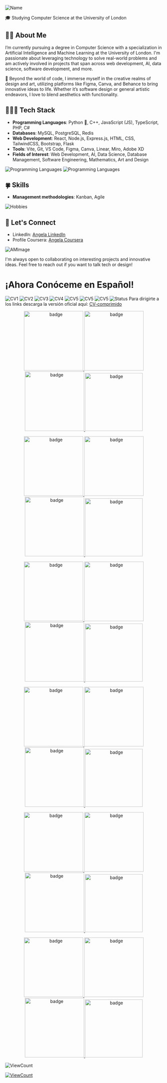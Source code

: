 ![Name](Github/name.png)

🎓 Studying Computer Science at the University of London

## 👧🏽 About Me

I’m currently pursuing a degree in Computer Science with a specialization in Artificial Intelligence and Machine Learning at the University of London. I'm passionate about leveraging technology to solve real-world problems and am actively involved in projects that span across web development, AI, data science, software development, and more.

🎨 Beyond the world of code, I immerse myself in the creative realms of design and art, utilizing platforms like Figma, Canva, and Behance to bring innovative ideas to life. Whether it’s software design or general artistic endeavors, I love to blend aesthetics with functionality.

## 👩🏽‍💻 Tech Stack

- **Programming Languages**: Python 🐍, C++, JavaScript (JS), TypeScript, PHP, C#
- **Databases**: MySQL,  PostgreSQL, Redis
- **Web Development**: React, Node.js, Express.js, HTML, CSS, TailwindCSS, Bootstrap, Flask
- **Tools**: Vite, Git, VS Code, Figma, Canva, Linear, Miro, Adobe XD 
- **Fields of Interest**: Web Development, AI, Data Science, Database Management, Software Engineering, Mathematics, Art and Design
    
![Programming Languages](https://skillicons.dev/icons?i=js,html,css,cpp,python,php,tailwind,gql,p5js)
![Programming Languages](https://skillicons.dev/icons?i=prisma,mysql,postgres,figma,vscode,git,github,vite,vercel)

## 🍀 Skills
- **Management methodologies**: Kanban, Agile

![Hobbies](Github/hobbies-small.png)

  
## 📩 Let's Connect
- LinkedIn: [Angela LinkedIn](https://www.linkedin.com/in/isonoangelapaola/)
- Profile Coursera: [Angela Coursera](https://www.coursera.org/user/f27d45b8ffcf61dfd53b1af9dfc65773)


![AMImage](Github/appleMusic.png)

I'm always open to collaborating on interesting projects and innovative ideas. Feel free to reach out if you want to talk tech or design!


# ¡Ahora Conóceme en Español!
![CV1](CV/1CV.png)
![CV2](CV/2.png)
![CV3](CV/3.png)
![CV4](CV/4.png)
![CV5](CV/5.png)
![CV5](CV/6.png)
![CV5](CV/6CV.png)
![Status](CV/Status.png)
Para dirigirte a los links descarga la versión oficial aquí: [CV-comprimido](https://github.com/angelaL8a/angelaL8a/blob/main/CV/CV-compressed.pdf)


<p align="center">
    <a href="https://www.credly.com/badges/4a31d4bb-f1b3-4b09-8a72-3ef5608ebbae/public_url">
        <img src="https://github.com/angelaL8a/angelaL8a/blob/main/badges/1_data-science-orientation.png" alt="badge" width="190px"/>
    </a> 
    <a href="https://www.credly.com/badges/56ded2ce-4ca2-4837-9ca0-74ddf3ad32c5/public_url">
        <img src="https://github.com/angelaL8a/angelaL8a/blob/main/badges/2_tools-for-data-science-v2.png" alt="badge" width="190px" padding="40px" />
    </a> 
    <a href="https://www.credly.com/badges/cde564b6-9f84-48ab-b8ed-b0cce1cfa9a4/public_url">
        <img src="https://github.com/angelaL8a/angelaL8a/blob/main/badges/3_data-science-methodology.png" alt="badge" width="190px" padding="40px" />
    </a> 
    <a href="https://www.credly.com/badges/83a5fb04-de9f-4199-b909-122531ddc456/public_url">
        <img src="https://github.com/angelaL8a/angelaL8a/blob/main/badges/4_python-for-data-science-and-ai.png" alt="badge" width="185px"/> 
    </a>
</p>

<p align="center"
>
    <a href="https://www.credly.com/badges/d1c741cb-5dab-4127-b1ae-348c2fb07421/public_url">
        <img src="https://github.com/angelaL8a/angelaL8a/blob/main/badges/5_python-project-for-data-science.png" alt="badge" width="190px"/>
    </a> 
    <a href="https://www.credly.com/badges/f07bc370-f68b-465e-9a05-577ad41d23b0/public_url">
        <img src="https://github.com/angelaL8a/angelaL8a/blob/main/badges/6_databases-and-sql-for-data-science.png" alt="badge" width="190px" padding="40px"/>
    </a> 
    <a href="https://www.credly.com/badges/024daddb-fb4b-41ea-9130-fbc9addc1318/public_url">
        <img src="https://github.com/angelaL8a/angelaL8a/blob/main/badges/7_data-analysis-with-python.png" alt="badge" width="190px" padding="40px"/>
    </a 
    <a href="https://www.credly.com/badges/897a404d-9360-4b30-a734-f7a65b242923/public_url">
        <img src="https://github.com/angelaL8a/angelaL8a/blob/main/badges/8_data-visualization-with-python.png" alt="badge" width="185px"/> 
    </a>
</p>

<p align="center">
    <a href="https://www.credly.com/badges/300ae4ff-49e6-4d9a-807a-725b0cd5d75f/public_url">
        <img src="https://github.com/angelaL8a/angelaL8a/blob/main/badges/9_machine-learning-with-python.png" alt="badge" width="190px"/>
    </a> 
   <a href="https://www.credly.com/badges/debdb6d4-fb12-46a9-a52d-fb3a12b2ff91/public_url">
        <img src="https://github.com/angelaL8a/angelaL8a/blob/main/badges/10_applied-data-science-capstone.1.png" alt="badge" width="190px" padding="40px"/>
    </a> 
    <a href="https://www.credly.com/badges/c2d85abb-6559-4a49-9d64-c091f2b4541e/public_url">
        <img src="https://github.com/angelaL8a/angelaL8a/blob/main/enterprise-design-thinking-practitioner.png" alt="badge" width="190px" padding="40px"/>
    </a> 
    <a href="https://www.credly.com/badges/5a05e81e-f507-4874-9bf9-81a192dff58e/public_url">
        <img src="https://github.com/angelaL8a/angelaL8a/blob/main/google-it-support-certificate.2.png" alt="badge" width="185px"/> 
    </a>
</p>

<p align="center">
    <a href="https://www.credly.com/badges/7085e793-6d89-43ac-8643-62c271a0a2f0/public_url">
        <img src="https://github.com/angelaL8a/angelaL8a/blob/main/badges/applied-data-science-specialization-v2.png" alt="badge" width="190px"/>
    </a> 
    <a href="https://www.credly.com/badges/e9e3c07a-7904-4338-adc7-45a0816a9ba0/public_url">
        <img src="https://github.com/angelaL8a/angelaL8a/blob/main/badges/11-generative-ai-essentials-for-data-science.png" alt="badge" width="190px" padding="40px"/>
    </a> 
    <a href="https://www.credly.com/badges/d95067ee-5066-4fb9-b979-3914dea31c1e/public_url">
        <img src="https://github.com/angelaL8a/angelaL8a/blob/main/badges/enterprise-design-thinking-co-creator.png" alt="badge" width="190px" padding="40px"/>
    </a> 
    <a href="https://www.credly.com/badges/c14fc0f8-e275-4e0e-b813-772eef4945a8/public_url">
        <img src="https://github.com/angelaL8a/angelaL8a/blob/main/badges/12_data-scientist-career-guide-and-interview-preparati.png" alt="badge" width="185px"/> 
    </a>
</p>

<p align="center">
    <a href="https://www.credly.com/badges/bb06edc4-8990-453d-8a3a-6a1771da66e8/public_url">
        <img src="https://github.com/angelaL8a/angelaL8a/blob/main/badges/ibm-data-science-professional-certificate.png" alt="badge" width="190px"/>
    </a> 
    <a href="https://www.canva.com/designschool/certification-award/7c64f522-e8a5-4c8f-8b58-5b73a56250e7">
        <img src="https://github.com/angelaL8a/angelaL8a/blob/main/badges/angela-paola-graphic-design-essentials-badge.png" alt="badge" width="190px" padding="40px"/>
    </a> 
    <a href="https://www.canva.com/designschool/certification-award/78ba9f9c-f18b-499e-a9a8-740851c30906">
        <img src="https://github.com/angelaL8a/angelaL8a/blob/main/badges/angela-paola-lozano-ochoa-teacher-essentials-badge.png" alt="badge" width="190px" padding="40px"/>
    </a> 
    <a href="https://www.credly.com/badges/393e0283-6d9b-45e6-aa2f-1d4de70472bc/public_url">
        <img src="https://github.com/angelaL8a/angelaL8a/blob/main/badges/enterprise-design-thinking-team-essentials-for-ai.png" alt="badge" width="185px"/> 
    </a>
</p>

<p align="center">
    <a href="https://www.credly.com/badges/dd7d6a05-80dd-4d09-b5d2-4acf35d452c1/public_url">
        <img src="https://github.com/angelaL8a/angelaL8a/blob/main/badges/1_deep-learning-essentials-with-keras.png" alt="badge" width="190px"/>
    </a> 
    <a href="https://www.credly.com/badges/4c66ca3f-318d-4c2a-b058-f02acf05a033/public_url">
        <img src="https://github.com/angelaL8a/angelaL8a/blob/main/badges/project-management-fundamentals.png" alt="badge" width="190px" padding="40px"/>
    </a>
    <a href="https://www.credly.com/badges/5051522d-6f3d-4494-94f8-8bef497a3feb/public_url">
        <img src="https://github.com/angelaL8a/angelaL8a/blob/main/badges/advanced-deep-learning-specialist.png" alt="badge" width="190px" padding="40px"/>
    </a> 
    <a href="https://www.credly.com/badges/35aeb7a2-a7e9-4d87-a11e-9853689b4d83/public_url">
        <img src="https://github.com/angelaL8a/angelaL8a/blob/main/badges/introduction-to-neural-networks-with-pytorch.png" alt="badge" width="185px"/> 
    </a>
</p>

![ViewCount](https://views.whatilearened.today/views/github/angelaL8a/angelaL8a.svg?cache=remove)

[![ViewCount](https://visitcount.itsvg.in/api?id=angelaL8a&icon=7&color=10)](https://visitcount.itsvg.in)
